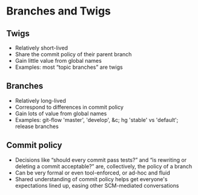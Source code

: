 # Branches and Twigs

## Twigs

* Relatively short-lived
* Share the commit policy of their parent branch
* Gain little value from global names
* Examples: most “topic branches” are twigs

## Branches

* Relatively long-lived
* Correspond to differences in commit policy
* Gain lots of value from global names
* Examples: git-flow 'master', 'develop', &amp;c; hg 'stable' vs 'default';
  release branches

## Commit policy

* Decisions like “should every commit pass tests?” and “is rewriting or
  deleting a commit acceptable?” are, collectively, the policy of a branch
* Can be very formal or even tool-enforced, or ad-hoc and fluid
* Shared understanding of commit policy helps get everyone's expectations
  lined up, easing other SCM-mediated conversations
